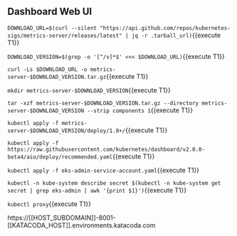 ## Dashboard Web UI

`DOWNLOAD_URL=$(curl --silent "https://api.github.com/repos/kubernetes-sigs/metrics-server/releases/latest" | jq -r .tarball_url)`{{execute T1}}


`DOWNLOAD_VERSION=$(grep -o '[^/v]*$' <<< $DOWNLOAD_URL)`{{execute T1}}


`curl -Ls $DOWNLOAD_URL -o metrics-server-$DOWNLOAD_VERSION.tar.gz`{{execute T1}}


`mkdir metrics-server-$DOWNLOAD_VERSION`{{execute T1}}


`tar -xzf metrics-server-$DOWNLOAD_VERSION.tar.gz --directory metrics-server-$DOWNLOAD_VERSION --strip components 1`{{execute T1}}


`kubectl apply -f metrics-server-$DOWNLOAD_VERSION/deploy/1.8+/`{{execute T1}}


`kubectl apply -f https://raw.githubusercontent.com/kubernetes/dashboard/v2.0.0-beta4/aio/deploy/recommended.yaml`{{execute T1}}


`kubectl apply -f eks-admin-service-account.yaml`{{execute T1}}


`kubectl -n kube-system describe secret $(kubectl -n kube-system get secret | grep eks-admin | awk '{print $1}')`{{execute T1}}


`kubectl proxy`{{execute T1}}


https://[[HOST_SUBDOMAIN]]-8001-[[KATACODA_HOST]].environments.katacoda.com
